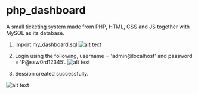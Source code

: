 # php_dashboard
A small ticketing system made from PHP, HTML, CSS and JS together with MySQL as its database.

1. Import my_dashboard.sql
![alt text](https://i.imgur.com/HIPsaYg.png)

2. Login using the following, username = 'admin@localhost' and password = 'P@ssw0rd12345'.
![alt text](https://i.imgur.com/LaKgepo.png)

3. Session created successfully.

![alt text](https://i.imgur.com/kGY9l50.png)
